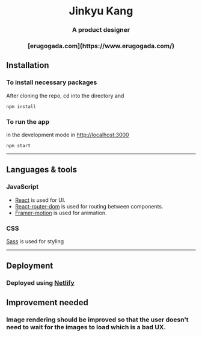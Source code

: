 <h1 align="center">Jinkyu Kang</h1>
<h3 align="center">A product designer</h3>
<h3 align="center">[erugogada.com](https://www.erugogada.com/)</h3>

## Installation

### To install necessary packages

After cloning the repo, cd into the directory and

```
npm install
```

### To run the app

in the development mode in [http://localhost:3000](http://localhost:3000)

```
npm start
```

---

## Languages & tools

### JavaScript

- [React](http://facebook.github.io/react) is used for UI.
- [React-router-dom](https://github.com/ReactTraining/react-router) is used for routing between components.
- [Framer-motion](https://github.com/framer/motion) is used for animation.

### CSS

[Sass](https://github.com/sass/node-sass) is used for styling

---

## Deployment

### Deployed using [Netlify](https://www.netlify.com/)

## Improvement needed
### Image rendering should be improved so that the user doesn't need to wait for the images to load which is a bad UX.
